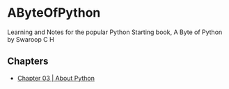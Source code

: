 # AByteOfPython
Learning and Notes for the popular Python Starting book, A Byte of Python by Swaroop C H

## Chapters ##

* [Chapter 03 | About Python ](Chapter_03/ReadMe.md)


